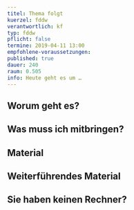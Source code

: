 ```yaml
---
titel: Thema folgt
kuerzel: fddw
verantwortlich: kf
typ: fddw
pflicht: false
termine: 2019-04-11 13:00
empfohlene-voraussetzungen: 
published: true
dauer: 240
raum: 0.505
info: Heute geht es um …
---
```


## Worum geht es?

## Was muss ich mitbringen?

## Material

## Weiterführendes Material

## Sie haben keinen Rechner?
